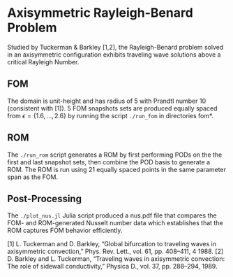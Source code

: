 # Axisymmetric Rayleigh-Benard Problem

Studied by Tuckerman & Barkley [1,2], the Rayleigh-Benard problem solved in an axisymmetric configuration exhibits traveling wave solutions above a critical Rayleigh Number.

## FOM

The domain is unit-height and has radius of 5 with Prandtl number 10 (consistent with [1]). 5 FOM snapshots sets are produced equally spaced from $\epsilon=\{1.6,\dots,2.6\}$ by running the script `./run_fom` in directories fom\*.

## ROM

The `./run_rom` script generates a ROM by first performing PODs on the the first and last snapshot sets, then combine the POD basis to generate a ROM. The ROM is run using 21 equally spaced points in the same parameter span as the FOM.

## Post-Processing

The `./plot_nus.jl` Julia script produced a nus.pdf file that compares the FOM- and ROM-generated Nusselt number data which establishes that the ROM captures FOM behavior efficiently.


[1] L. Tuckerman and D. Barkley, “Global bifurcation to traveling waves in axisymmetric convection,” Phys. Rev. Lett., vol. 61, pp. 408–411, 4 1988.
[2] D. Barkley and L. Tuckerman, “Traveling waves in axisymmetric convection: The role of sidewall conductivity,” Physica D., vol. 37, pp. 288–294, 1989.
